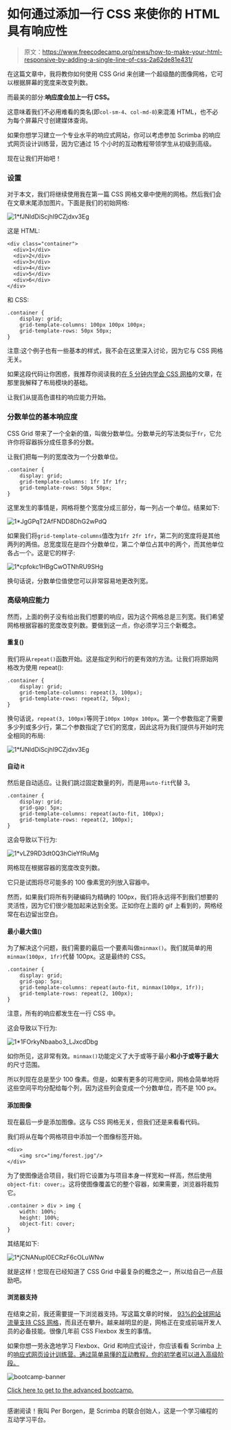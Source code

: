 # 如何通过添加一行 CSS 来使你的 HTML 具有响应性

> 原文：<https://www.freecodecamp.org/news/how-to-make-your-html-responsive-by-adding-a-single-line-of-css-2a62de81e431/>

在这篇文章中，我将教你如何使用 CSS Grid 来创建一个超级酷的图像网格，它可以根据屏幕的宽度来改变列数。

而最美的部分:**响应度会加上一行 CSS。**

这意味着我们不必用难看的类名(即`col-sm-4`、`col-md-8`)来混淆 HTML，也不必为每个屏幕尺寸创建媒体查询。

如果你想学习建立一个专业水平的响应式网站，你可以考虑参加 Scrimba 的响应式网页设计训练营，因为它通过 15 个小时的互动教程带领学生从初级到高级。

现在让我们开始吧！

### 设置

对于本文，我们将继续使用我在第一篇 CSS 网格文章中使用的网格。然后我们会在文章末尾添加图片。下面是我们的初始网格:

![1*fJNIdDiScjhI9CZjdxv3Eg](img/5c22b3dde8f5bbfc892454c1a1a41834.png)

这是 HTML:

```
<div class="container">  
  <div>1</div>  
  <div>2</div>  
  <div>3</div>  
  <div>4</div>  
  <div>5</div>  
  <div>6</div>  
</div> 
```

和 CSS:

```
.container {  
    display: grid;  
    grid-template-columns: 100px 100px 100px;  
    grid-template-rows: 50px 50px;  
} 
```

注意:这个例子也有一些基本的样式，我不会在这里深入讨论，因为它与 CSS 网格无关。

如果这段代码让你困惑，我推荐你阅读我的[在 5 分钟内学会 CSS 网格](https://medium.freecodecamp.org/learn-css-grid-in-5-minutes-f582e87b1228)的文章，在那里我解释了布局模块的基础。

让我们从提高色谱柱的响应能力开始。

### 分数单位的基本响应度

CSS Grid 带来了一个全新的值，叫做分数单位。分数单元的写法类似于`fr`，它允许你将容器拆分成任意多的分数。

让我们把每一列的宽度改为一个分数单位。

```
.container {  
    display: grid;  
    grid-template-columns: 1fr 1fr 1fr;  
    grid-template-rows: 50px 50px;  
} 
```

这里发生的事情是，网格将整个宽度分成三部分，每一列占一个单位。结果如下:

![1*JgGPqT2AfFNDD8DhG2wPdQ](img/3483cabd57c8bc9cfaef8cbf097a7cc7.png)

如果我们将`grid-template-columns`值改为`1fr 2fr 1fr`，第二列的宽度将是其他两列的两倍。总宽度现在是四个分数单位，第二个单位占其中的两个，而其他单位各占一个。这是它的样子:

![1*cpfokc1HBgCwOTNhRU9SHg](img/6f9c91977068fd23f3b382937750a4c1.png)

换句话说，分数单位值使您可以非常容易地更改列宽。

### 高级响应能力

然而，上面的例子没有给出我们想要的响应，因为这个网格总是三列宽。我们希望网格根据容器的宽度改变列数。要做到这一点，你必须学习三个新概念。

#### 重复()

我们将从`repeat()`函数开始。这是指定列和行的更有效的方法。让我们将原始网格改为使用 repeat():

```
.container {  
    display: grid;  
    grid-template-columns: repeat(3, 100px);  
    grid-template-rows: repeat(2, 50px);  
} 
```

换句话说，`repeat(3, 100px)`等同于`100px 100px 100px`。第一个参数指定了需要多少列或多少行，第二个参数指定了它们的宽度，因此这将为我们提供与开始时完全相同的布局:

![1*fJNIdDiScjhI9CZjdxv3Eg](img/5c22b3dde8f5bbfc892454c1a1a41834.png)

#### 自动 it

然后是自动适应。让我们跳过固定数量的列，而是用`auto-fit`代替 3。

```
.container {  
    display: grid;  
    grid-gap: 5px;  
    grid-template-columns: repeat(auto-fit, 100px);
    grid-template-rows: repeat(2, 100px);  
} 
```

这会导致以下行为:

![1*vLZ9RD3dt0Q3hCieYfRuMg](img/de4c45b3277f62cc3fc763cdedc6a8b9.png)

网格现在根据容器的宽度改变列数。

它只是试图将尽可能多的 100 像素宽的列放入容器中。

然而，如果我们将所有列硬编码为精确的 100px，我们将永远得不到我们想要的灵活性，因为它们很少能加起来达到全宽。正如你在上面的 gif 上看到的，网格经常在右边留出空白。

#### 最小最大值()

为了解决这个问题，我们需要的最后一个要素叫做`minmax()`。我们就简单的用`minmax(100px, 1fr)`代替 100px。这是最终的 CSS。

```
.container {  
    display: grid;  
    grid-gap: 5px;  
    grid-template-columns: repeat(auto-fit, minmax(100px, 1fr));
    grid-template-rows: repeat(2, 100px);  
} 
```

注意，所有的响应都发生在一行 CSS 中。

这会导致以下行为:

![1*1FOrkyNbaabo3_LJxcdDbg](img/8bb5e24e9ddbecf48911e41911121de2.png)

如你所见，这非常有效。`minmax()`功能定义了大于或等于最小**和小于或等于最大**的尺寸范围。

所以列现在总是至少 100 像素。但是，如果有更多的可用空间，网格会简单地将这些空间平均分配给每个列，因为这些列会变成一个分数单位，而不是 100 px。

#### 添加图像

现在最后一步是添加图像。这与 CSS 网格无关，但我们还是来看看代码。

我们将从在每个网格项目中添加一个图像标签开始。

```
<div>
    <img src="img/forest.jpg"/>
</div> 
```

为了使图像适合项目，我们将它设置为与项目本身一样宽和一样高，然后使用`object-fit: cover;`。这将使图像覆盖它的整个容器，如果需要，浏览器将裁剪它。

```
.container > div > img {  
    width: 100%;  
    height: 100%;  
    object-fit: cover;  
} 
```

其结尾如下:

![1*jCNANupl0ECRzF6cOLuWNw](img/338606545b9d47c1406324798569f96e.png)

就是这样！您现在已经知道了 CSS Grid 中最复杂的概念之一，所以给自己一点鼓励吧。

#### 浏览器支持

在结束之前，我还需要提一下浏览器支持。写这篇文章的时候， [93%的全球网站流量支持 CSS 网格](https://caniuse.com/#feat=css-grid)，而且还在攀升。越来越明显的是，网格正在变成前端开发人员的必备技能。很像几年前 CSS Flexbox 发生的事情。

如果你想一劳永逸地学习 Flexbox、Grid 和响应式设计，你应该看看 Scrimba 上的[响应式网页设计训练营。通过简单易懂的互动教程，你的初学者可以进入高级阶段。](https://scrimba.com/g/gresponsive?utm_source=freecodecamp.org&utm_medium=referral&utm_campaign=gresponsive_single_line_responsive)

![bootcamp-banner](img/d73d65bd22f73ba9a8d9d2e0e8942cf3.png)

[Click here to get to the advanced bootcamp.](https://scrimba.com/g/gresponsive?utm_source=freecodecamp.org&utm_medium=referral&utm_campaign=gresponsive_single_line_responsive)

* * *

感谢阅读！我叫 Per Borgen，是 Scrimba 的联合创始人，这是一个学习编程的互动学习平台。